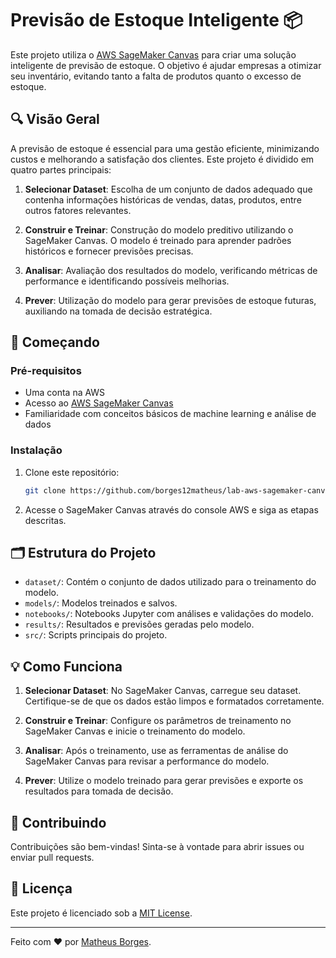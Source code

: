 # Previsão de Estoque Inteligente 📦

Este projeto utiliza o [AWS SageMaker Canvas](https://aws.amazon.com/sagemaker/canvas/) para criar uma solução inteligente de previsão de estoque. O objetivo é ajudar empresas a otimizar seu inventário, evitando tanto a falta de produtos quanto o excesso de estoque.

## 🔍 Visão Geral

A previsão de estoque é essencial para uma gestão eficiente, minimizando custos e melhorando a satisfação dos clientes. Este projeto é dividido em quatro partes principais:

1. **Selecionar Dataset**: Escolha de um conjunto de dados adequado que contenha informações históricas de vendas, datas, produtos, entre outros fatores relevantes.
   
2. **Construir e Treinar**: Construção do modelo preditivo utilizando o SageMaker Canvas. O modelo é treinado para aprender padrões históricos e fornecer previsões precisas.

3. **Analisar**: Avaliação dos resultados do modelo, verificando métricas de performance e identificando possíveis melhorias.

4. **Prever**: Utilização do modelo para gerar previsões de estoque futuras, auxiliando na tomada de decisão estratégica.

## 🚀 Começando

### Pré-requisitos

- Uma conta na AWS
- Acesso ao [AWS SageMaker Canvas](https://aws.amazon.com/sagemaker/canvas/)
- Familiaridade com conceitos básicos de machine learning e análise de dados

### Instalação

1. Clone este repositório:
   ```bash
   git clone https://github.com/borges12matheus/lab-aws-sagemaker-canvas-estoque
   ```
2. Acesse o SageMaker Canvas através do console AWS e siga as etapas descritas.

## 🗂 Estrutura do Projeto

- `dataset/`: Contém o conjunto de dados utilizado para o treinamento do modelo.
- `models/`: Modelos treinados e salvos.
- `notebooks/`: Notebooks Jupyter com análises e validações do modelo.
- `results/`: Resultados e previsões geradas pelo modelo.
- `src/`: Scripts principais do projeto.

## 💡 Como Funciona

1. **Selecionar Dataset**: No SageMaker Canvas, carregue seu dataset. Certifique-se de que os dados estão limpos e formatados corretamente.
   
2. **Construir e Treinar**: Configure os parâmetros de treinamento no SageMaker Canvas e inicie o treinamento do modelo.

3. **Analisar**: Após o treinamento, use as ferramentas de análise do SageMaker Canvas para revisar a performance do modelo.

4. **Prever**: Utilize o modelo treinado para gerar previsões e exporte os resultados para tomada de decisão.

## 📝 Contribuindo

Contribuições são bem-vindas! Sinta-se à vontade para abrir issues ou enviar pull requests.

## 📄 Licença

Este projeto é licenciado sob a [MIT License](LICENSE).

---

Feito com ❤️ por [Matheus Borges](https://github.com/borges12matheus).
